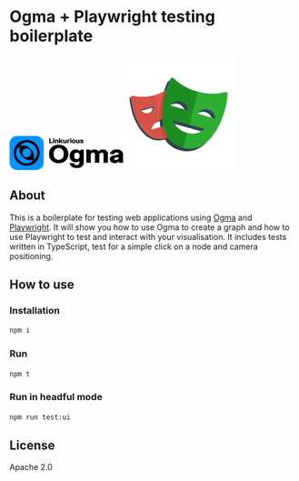 # Ogma + Playwright testing boilerplate

<img src="img/ogma-logo.svg" width="200" alt="Ogma logo" /><img src="img/playwright-logo.svg" width="200" alt="Playwright logo" />

## About

This is a boilerplate for testing web applications using [Ogma](https://ogma.linkurio.us) and [Playwright](https://playwright.dev/). It will show you how to use Ogma to create a graph and how to use Playwright to test and interact with your visualisation. It includes tests written in TypeScript, test for a simple click on a node and camera positioning.

## How to use

### Installation

```bash
npm i
```

### Run

```bash
npm t
```

### Run in headful mode

```bash
npm run test:ui
```

## License

Apache 2.0
